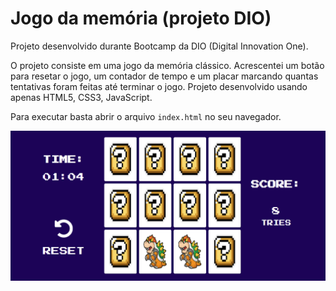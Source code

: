 # Jogo da memória (projeto DIO)

Projeto desenvolvido durante Bootcamp da DIO (Digital Innovation One).

O projeto consiste em uma jogo da memória clássico. Acrescentei um botão para resetar o jogo, um contador de tempo e um placar marcando quantas tentativas foram feitas até terminar o jogo.
Projeto desenvolvido usando apenas HTML5, CSS3, JavaScript.

Para executar basta abrir o arquivo `index.html` no seu navegador.

![game screenshot](./img/screenshot.png)
